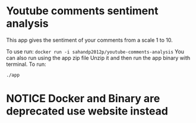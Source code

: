 # Youtube comments sentiment analysis
This app gives the sentiment of your comments from a scale 1 to 10.

To use run:
`docker run -i sahandp2012p/youtube-comments-analysis`
You can also run using the app zip file
Unzip it and then run the app binary with terminal.
To run:
```
./app
```


# NOTICE Docker and Binary are deprecated use website instead
